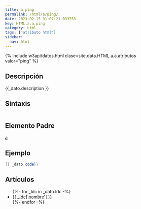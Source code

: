 ```yaml
---
title: a.ping
permalink: /html/a/ping/
date: 2021-02-15 01:07:21.033758
key: HTML.a.a.ping
category: html
tags: ['atributo html']
sidebar: 
  nav: html
---
```


{% include w3api/datos.html clase=site.data.HTML.a.a.atributos valor="ping" %}

## Descripción
{{_dato.description }}

## Sintaxis
~~~html
~~~

## Elemento Padre
[a](/html/a/)

## Ejemplo
~~~java
{{ _dato.code}}
~~~

## Artículos
<ul>
{%- for _ldc in _dato.ldc -%}
   <li>
       <a href="{{_ldc['url'] }}">{{ _ldc['nombre'] }}</a>
   </li>
{%- endfor -%}
</ul>
